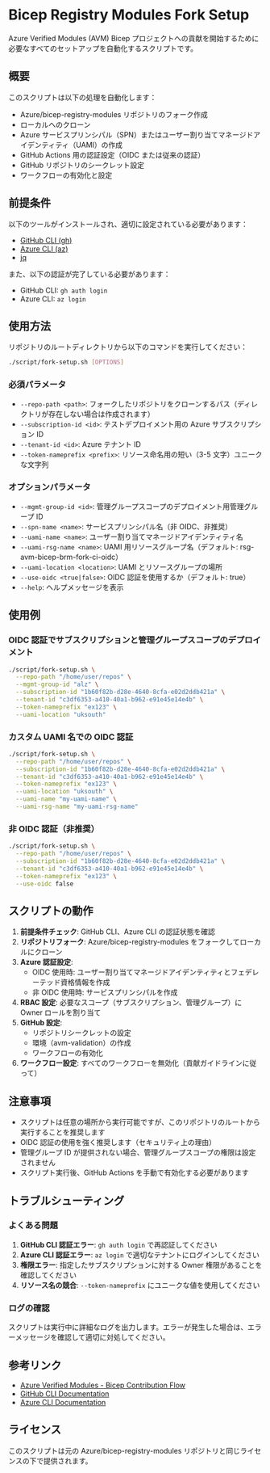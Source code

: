 # Bicep Registry Modules Fork Setup

Azure Verified Modules (AVM) Bicep プロジェクトへの貢献を開始するために必要なすべてのセットアップを自動化するスクリプトです。

## 概要

このスクリプトは以下の処理を自動化します：

- Azure/bicep-registry-modules リポジトリのフォーク作成
- ローカルへのクローン
- Azure サービスプリンシパル（SPN）またはユーザー割り当てマネージドアイデンティティ（UAMI）の作成
- GitHub Actions 用の認証設定（OIDC または従来の認証）
- GitHub リポジトリのシークレット設定
- ワークフローの有効化と設定

## 前提条件

以下のツールがインストールされ、適切に設定されている必要があります：

- [GitHub CLI (gh)](https://github.com/cli/cli#installation)
- [Azure CLI (az)](https://docs.microsoft.com/en-us/cli/azure/install-azure-cli)
- [jq](https://stedolan.github.io/jq/download/)

また、以下の認証が完了している必要があります：

- GitHub CLI: `gh auth login`
- Azure CLI: `az login`

## 使用方法

リポジトリのルートディレクトリから以下のコマンドを実行してください：

```bash
./script/fork-setup.sh [OPTIONS]
```

### 必須パラメータ

- `--repo-path <path>`: フォークしたリポジトリをクローンするパス（ディレクトリが存在しない場合は作成されます）
- `--subscription-id <id>`: テストデプロイメント用の Azure サブスクリプション ID
- `--tenant-id <id>`: Azure テナント ID
- `--token-nameprefix <prefix>`: リソース命名用の短い（3-5 文字）ユニークな文字列

### オプションパラメータ

- `--mgmt-group-id <id>`: 管理グループスコープのデプロイメント用管理グループ ID
- `--spn-name <name>`: サービスプリンシパル名（非 OIDC、非推奨）
- `--uami-name <name>`: ユーザー割り当てマネージドアイデンティティ名
- `--uami-rsg-name <name>`: UAMI 用リソースグループ名（デフォルト: rsg-avm-bicep-brm-fork-ci-oidc）
- `--uami-location <location>`: UAMI とリソースグループの場所
- `--use-oidc <true|false>`: OIDC 認証を使用するか（デフォルト: true）
- `--help`: ヘルプメッセージを表示

## 使用例

### OIDC 認証でサブスクリプションと管理グループスコープのデプロイメント

```bash
./script/fork-setup.sh \
  --repo-path "/home/user/repos" \
  --mgmt-group-id "alz" \
  --subscription-id "1b60f82b-d28e-4640-8cfa-e02d2ddb421a" \
  --tenant-id "c3df6353-a410-40a1-b962-e91e45e14e4b" \
  --token-nameprefix "ex123" \
  --uami-location "uksouth"
```

### カスタム UAMI 名での OIDC 認証

```bash
./script/fork-setup.sh \
  --repo-path "/home/user/repos" \
  --subscription-id "1b60f82b-d28e-4640-8cfa-e02d2ddb421a" \
  --tenant-id "c3df6353-a410-40a1-b962-e91e45e14e4b" \
  --token-nameprefix "ex123" \
  --uami-location "uksouth" \
  --uami-name "my-uami-name" \
  --uami-rsg-name "my-uami-rsg-name"
```

### 非 OIDC 認証（非推奨）

```bash
./script/fork-setup.sh \
  --repo-path "/home/user/repos" \
  --subscription-id "1b60f82b-d28e-4640-8cfa-e02d2ddb421a" \
  --tenant-id "c3df6353-a410-40a1-b962-e91e45e14e4b" \
  --token-nameprefix "ex123" \
  --use-oidc false
```

## スクリプトの動作

1. **前提条件チェック**: GitHub CLI、Azure CLI の認証状態を確認
2. **リポジトリフォーク**: Azure/bicep-registry-modules をフォークしてローカルにクローン
3. **Azure 認証設定**:
   - OIDC 使用時: ユーザー割り当てマネージドアイデンティティとフェデレーテッド資格情報を作成
   - 非 OIDC 使用時: サービスプリンシパルを作成
4. **RBAC 設定**: 必要なスコープ（サブスクリプション、管理グループ）に Owner ロールを割り当て
5. **GitHub 設定**:
   - リポジトリシークレットの設定
   - 環境（avm-validation）の作成
   - ワークフローの有効化
6. **ワークフロー設定**: すべてのワークフローを無効化（貢献ガイドラインに従って）

## 注意事項

- スクリプトは任意の場所から実行可能ですが、このリポジトリのルートから実行することを推奨します
- OIDC 認証の使用を強く推奨します（セキュリティ上の理由）
- 管理グループ ID が提供されない場合、管理グループスコープの権限は設定されません
- スクリプト実行後、GitHub Actions を手動で有効化する必要があります

## トラブルシューティング

### よくある問題

1. **GitHub CLI 認証エラー**: `gh auth login` で再認証してください
2. **Azure CLI 認証エラー**: `az login` で適切なテナントにログインしてください
3. **権限エラー**: 指定したサブスクリプションに対する Owner 権限があることを確認してください
4. **リソース名の競合**: `--token-nameprefix` にユニークな値を使用してください

### ログの確認

スクリプトは実行中に詳細なログを出力します。エラーが発生した場合は、エラーメッセージを確認して適切に対処してください。

## 参考リンク

- [Azure Verified Modules - Bicep Contribution Flow](https://azure.github.io/Azure-Verified-Modules/contributing/bicep/bicep-contribution-flow/)
- [GitHub CLI Documentation](https://cli.github.com/manual/)
- [Azure CLI Documentation](https://docs.microsoft.com/en-us/cli/azure/)

## ライセンス

このスクリプトは元の Azure/bicep-registry-modules リポジトリと同じライセンスの下で提供されます。

